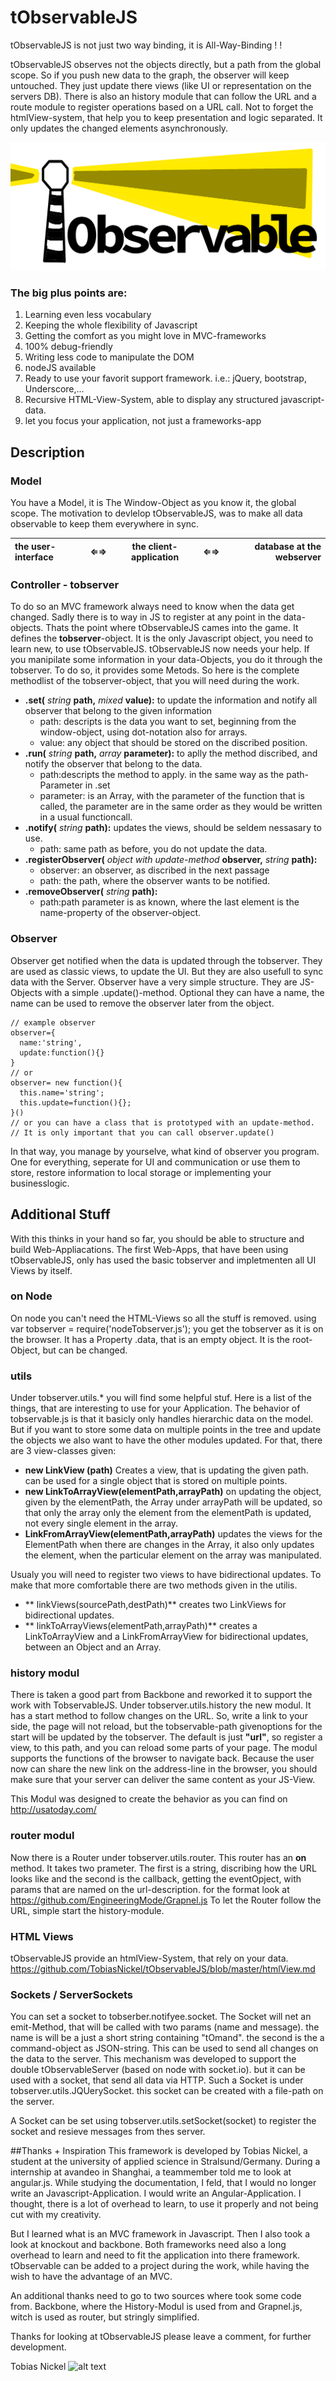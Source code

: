 # tObservableJS

tObservableJS is not just two way binding, it is All-Way-Binding ! ! 

tObservableJS observes not the objects directly, but a path from the global scope. So if you push new data to the graph, the observer will keep untouched. They just update there views (like UI or representation on the servers DB). There is also an history module that can follow the URL and a route module to register operations based on a URL call. Not to forget the htmlView-system, that help you to keep presentation and logic separated. It only updates the changed elements asynchronously.

![alt logo](https://raw.githubusercontent.com/TobiasNickel/tObservableJS/master/logo.png "Logo")


### The big plus points are:
  1. Learning even less vocabulary
  2. Keeping the whole flexibility of Javascript
  3. Getting the comfort as you might love in MVC-frameworks
  4. 100% debug-friendly
  5. Writing less code to manipulate the DOM
  6. nodeJS available
  7. Ready to use your favorit support framework. i.e.: jQuery, bootstrap, Underscore,...
  8. Recursive HTML-View-System, able to display any structured javascript-data.
  9. let you focus your application, not just a frameworks-app

## Description

### Model

You have a Model, it is The Window-Object as you know it, the global scope.
The motivation to devlelop tObservableJS, was to make all data observable to keep them everywhere in sync. 

| **the user-interface**  | **⇐⇒** | **the client-application**  | **⇐⇒**  |**database at the webserver**|
| :---------------------- |:-------:|:---------------------------:|:--------:| ---------------------------:|

### Controller - tobserver
To do so an MVC framework always need to know when the data get changed. Sadly there is to way in JS to register at any point in the data-objects. Thats the point where tObservableJS cames into the game. It defines the **tobserver**-object. It is the only Javascript object, you need to learn new, to use tObservableJS. tObservableJS now needs your help. If you manipilate some information in your data-Objects, you do it through the tobserver. To do so, it provides some Metods. So here is the complete methodlist of the tobserver-object, that you will need during the work.

* **.set(** *string* **path,** *mixed* **value):** to update the information and notify all observer that belong to the given information
  * path: descripts is the data you want to set, beginning from the window-object, using dot-notation also for arrays.
  * value: any object that should be stored on the discribed position.
* **.run(** *string* **path,** *array* **parameter):** to aplly the method discribed, and notify the observer that belong to the data.
  * path:descripts the method to apply. in the same way as the path-Parameter in .set
  * parameter: is an Array, with the parameter of the function that is called, the parameter are in the same order as they would be written in a usual functioncall.
* **.notify(** *string* **path):** updates the views, should be seldem nessasary to use.
  * path: same path as before, you do not update the data.
* **.registerObserver(** *object with update-method* **observer,** *string* **path):**
  * observer: an observer, as discribed in the next passage
  * path: the path, where the observer wants to be notified.
* **.removeObserver(** *string* **path):**
  * path:path parameter is as known, where the last element is the name-property of the observer-object.

### Observer
Observer get notified when the data is updated through the tobserver. They are used as classic views, to update the UI. But they are also usefull to sync data with the Server. Observer have a very simple structure. They are JS-Objects with a simple .update()-method. Optional they can have a name, the name can be used to remove the observer later from the object.

```JS
// example observer
observer={
  name:'string',
  update:function(){}
}
// or 
observer= new function(){
  this.name='string';
  this.update=function(){};
}()
// or you can have a class that is prototyped with an update-method. 
// It is only important that you can call observer.update()
```
In that way, you manage by yourselve, what kind of observer you program. One for everything, seperate for UI and communication or use them to store, restore information to local storage or implementing your businesslogic. 

## Additional Stuff
With this thinks in your hand so far, you should be able to structure and build Web-Appliacations. The first Web-Apps, that have been using tObservableJS, only has used the basic tobserver and impletmenten all UI Views by itself.

### on Node
On node you can't need the HTML-Views so all the stuff is removed. using var tobserver = require('nodeTobserver.js'); you get the tobserver as it is on the browser. It has a Property .data, that is an empty object. It is the root-Object, but can be changed. 

### utils
Under tobserver.utils.* you will find some helpful stuf. Here is a list of the things, that are interesting to use for your Application. The behavior of tobservable.js is that it basicly only handles hierarchic data on the model. But if you want to store some data on multiple points in the tree and update the objects we also want to have the other modules updated. For that, there are 3 view-classes given:

* **new LinkView (path)** Creates a view, that is updating the given path. can be used for a single object that is stored on multiple points.
* **new LinkToArrayView(elementPath,arrayPath)** on updating the object, given by the elementPath, the Array under arrayPath will be updated, so that only the array only the element from the elementPath is updated, not every single element in the array.
* **LinkFromArrayView(elementPath,arrayPath)** updates the views for the ElementPath when there are changes in the Array, it also only updates the element, when the particular element on the array was manipulated. 

Usualy you will need to register two views to have bidirectional updates. To make that more comfortable there are two methods given in the utilis.
* ** linkViews(sourcePath,destPath)** creates two LinkViews for bidirectional updates.
* ** linkToArrayViews(elementPath,arrayPath)** creates a LinkToArrayView and a LinkFromArrayView for bidirectional updates, between an Object and an Array.

### history modul
There is taken a good part from Backbone and reworked it to support the work with TobservableJS. Under tobserver.utils.history the new modul. It has a start method to follow changes on the URL. So, write a link to your side, the page will not reload, but the tobservable-path givenoptions for the start will be updated by the tobserver. The default is just **"url"**, so register a view, to this path, and you can reload some parts of your page. The modul supports the functions of the browser to navigate back. Because the user now can share the new link on the address-line in the browser, you should make sure that your server can deliver the same content as your JS-View. 

This Modul was designed to create the behavior as you can find on http://usatoday.com/

### router modul
Now there is a Router under tobserver.utils.router. This router has an **on** method. It takes two prameter. The first is a string, discribing how the URL looks like and the second is the callback, getting the eventOpject, with params that are named on the url-description. for the format look at https://github.com/EngineeringMode/Grapnel.js
To let the Router follow the URL, simple start the history-module. 

### HTML Views
tObservableJS provide an htmlView-System, that rely on your data. https://github.com/TobiasNickel/tObservableJS/blob/master/htmlView.md

### Sockets / ServerSockets
You can set a socket to tobserber.notifyee.socket. The Socket will net an emit-Method, that will be called with two params (name and message). the name is will be a just a short string containing "tOmand". the second is the a command-object as JSON-string. This can be used to send all changes on the data to the server. This mechanism was developed to support the double tObservableServer (based on node with socket.io). but it can be used with a socket, that send all data via HTTP. Such a Socket is under tobserver.utils.JQUerySocket. this socket can be created with a file-path on the server. 

A Socket can be set using tobserver.utils.setSocket(socket) to register the socket and resieve messages from thes server.

##Thanks + Inspiration
This framework is developed by Tobias Nickel, a student at the university of applied science in Stralsund/Germany. During a internship at avandeo in Shanghai, a teammember told me to look at angular.js. While studying the documentation, I feld, that I would no longer write an Javascript-Application. I would write an Angular-Application. I thought, there is a lot of overhead to learn, to use it properly and not being cut with my creativity.


But I learned what is an MVC framework in Javascript. Then I also took a look at knockout and backbone. Both frameworks need also a long overhead to learn and need to fit the application into there framework. tObservable can be added to a project during the work, while having the wish to have the advantage of an MVC.

An additional thanks need to go to two sources where took some code from. Backbone, where the History-Modul is used from and Grapnel.js, witch is used as router, but stringly simplified. 

Thanks for looking at tObservableJS please leave a comment, for further development.

Tobias Nickel  ![alt text](https://avatars1.githubusercontent.com/u/4189801?s=150) 
